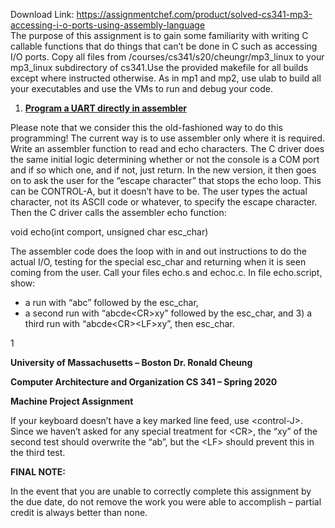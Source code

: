 Download Link: https://assignmentchef.com/product/solved-cs341-mp3-accessing-i-o-ports-using-assembly-language
<br>
The purpose of this assignment is to gain some familiarity with writing C callable functions that do things that can’t be done in C such as accessing I/O ports. Copy all files from /courses/cs341/s20/cheungr/mp3_linux to your mp3_linux subdirectory of cs341.Use the provided makefile for all builds except where instructed otherwise. As in mp1 and mp2, use ulab to build all your executables and use the VMs to run and debug your code.

<ol>

 <li><strong><u>Program a UART directly in assembler</u> </strong></li>

</ol>

Please note that we consider this the old-fashioned way to do this programming! The current way is to use assembler only where it is required. Write an assembler function to read and echo characters. The C driver does the same initial logic determining whether or not the console is a COM port and if so which one, and if not, just return. In the new version, it then goes on to ask the user for the “escape character” that stops the echo loop. This can be CONTROL-A, but it doesn’t have to be. The user types the actual character, not its ASCII code or whatever, to specify the escape character. Then the C driver calls the assembler echo function:

void echo(int comport, unsigned char esc_char)

The assembler code does the loop with in and out instructions to do the actual I/O, testing for the special esc_char and returning when it is seen coming from the user. Call your files echo.s and echoc.c. In file echo.script, show:

<ul>

 <li>a run with “abc” followed by the esc_char,</li>

 <li>a second run with “abcde&lt;CR&gt;xy” followed by the esc_char, and 3) a third run with “abcde&lt;CR&gt;&lt;LF&gt;xy”, then esc_char.</li>

</ul>

1

<strong>University of Massachusetts – Boston                                      Dr. Ronald Cheung </strong>

<strong>Computer Architecture and Organization                          CS 341 – Spring 2020 </strong>

<strong>Machine Project Assignment </strong>




If your keyboard doesn’t have a key marked line feed, use &lt;control-J&gt;. Since we haven’t asked for any special treatment for &lt;CR&gt;, the “xy” of the second test should overwrite the “ab”, but the &lt;LF&gt; should prevent this in the third test.

<strong>FINAL NOTE: </strong>

In the event that you are unable to correctly complete this assignment by the due date, do not remove the work you were able to accomplish – partial credit is always better than none.


